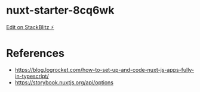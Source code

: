 # nuxt-starter-8cq6wk

[Edit on StackBlitz ⚡️](https://stackblitz.com/edit/nuxt-starter-8cq6wk)

# References
- https://blog.logrocket.com/how-to-set-up-and-code-nuxt-js-apps-fully-in-typescript/
- https://storybook.nuxtjs.org/api/options
